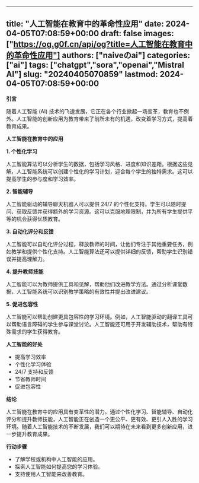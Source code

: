 
---
title: "人工智能在教育中的革命性应用"
date: 2024-04-05T07:08:59+00:00
draft: false
images: ["https://og.g0f.cn/api/og?title=人工智能在教育中的革命性应用"]
authors: ["naiveのai"]
categories: ["ai"]
tags: ["chatgpt","sora","openai","Mistral AI"]
slug: "20240405070859"
lastmod: 2024-04-05T07:08:59+00:00
---
**引言**

随着人工智能 (AI) 技术的飞速发展，它正在各个行业掀起一场变革，教育也不例外。人工智能的创新应用为教育带来了前所未有的机遇，改变着学习方式，提高着教育成果。

**人工智能在教育中的应用**

**1. 个性化学习**

人工智能算法可以分析学生的数据，包括学习风格、进度和知识差距。根据这些见解，人工智能系统可以创建个性化的学习计划，迎合每个学生的独特需求。这可以提高学生的参与度和学习效率。

**2. 智能辅导**

人工智能驱动的辅导聊天机器人可以提供 24/7 的个性化支持。学生可以随时提问、获取反馈并获得额外的学习资源。这可以克服地理限制，并为所有学生提供平等的机会获得优质教育。

**3. 自动化评分和反馈**

人工智能可以自动化评分过程，释放教师的时间，让他们专注于其他重要任务，例如教学和提供个性化支持。人工智能算法还可以提供详细的反馈，帮助学生识别错误并提高理解力。

**4. 提升教师技能**

人工智能可以为教师提供工具和见解，帮助他们改进教学方法。通过分析课堂数据，人工智能系统可以识别教学策略的有效性并提出改进建议。

**5. 促进包容性**

人工智能可以帮助创建更具包容性的学习环境。例如，人工智能驱动的翻译工具可以帮助语言障碍的学生参与课堂讨论。人工智能还可用于开发辅助技术，帮助有特殊需求的学生获得教育。

**人工智能的好处**

* 提高学习效率
* 个性化学习体验
* 24/7 支持和反馈
* 节省教师时间
* 促进包容性

**结论**

人工智能在教育中的应用具有变革性的潜力。通过个性化学习、智能辅导、自动化评分和提升教师技能，人工智能正在创造一个更公平、更有效、更引人入胜的学习环境。随着人工智能技术的不断发展，我们可以期待在未来看到更多创新应用，进一步提升教育成果。

**行动步骤**

* 了解学校或机构中人工智能的应用。
* 探索人工智能如何提高您的学习体验。
* 支持使用人工智能来改善教育。